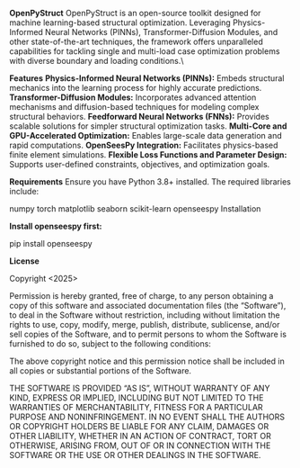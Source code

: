**OpenPyStruct**
OpenPyStruct is an open-source toolkit designed for machine learning-based structural optimization. Leveraging Physics-Informed Neural Networks (PINNs), Transformer-Diffusion Modules, and other state-of-the-art techniques, the framework offers unparalleled capabilities for tackling single and multi-load case optimization problems with diverse boundary and loading conditions.\

**Features**
**Physics-Informed Neural Networks (PINNs):** Embeds structural mechanics into the learning process for highly accurate predictions.
**Transformer-Diffusion Modules:** Incorporates advanced attention mechanisms and diffusion-based techniques for modeling complex structural behaviors.
**Feedforward Neural Networks (FNNs):** Provides scalable solutions for simpler structural optimization tasks.
**Multi-Core and GPU-Accelerated Optimization:** Enables large-scale data generation and rapid computations.
**OpenSeesPy Integration:** Facilitates physics-based finite element simulations.
**Flexible Loss Functions and Parameter Design:** Supports user-defined constraints, objectives, and optimization goals.

**Requirements**
Ensure you have Python 3.8+ installed. The required libraries include:

numpy
torch
matplotlib
seaborn
scikit-learn
openseespy
Installation

**Install openseespy first:**

pip install openseespy

**License**

Copyright <2025> <Danny Smyl>

Permission is hereby granted, free of charge, to any person obtaining a copy of this software and associated documentation files (the “Software”), to deal in the Software without restriction, including without limitation the rights to use, copy, modify, merge, publish, distribute, sublicense, and/or sell copies of the Software, and to permit persons to whom the Software is furnished to do so, subject to the following conditions:

The above copyright notice and this permission notice shall be included in all copies or substantial portions of the Software.

THE SOFTWARE IS PROVIDED “AS IS”, WITHOUT WARRANTY OF ANY KIND, EXPRESS OR IMPLIED, INCLUDING BUT NOT LIMITED TO THE WARRANTIES OF MERCHANTABILITY, FITNESS FOR A PARTICULAR PURPOSE AND NONINFRINGEMENT. IN NO EVENT SHALL THE AUTHORS OR COPYRIGHT HOLDERS BE LIABLE FOR ANY CLAIM, DAMAGES OR OTHER LIABILITY, WHETHER IN AN ACTION OF CONTRACT, TORT OR OTHERWISE, ARISING FROM, OUT OF OR IN CONNECTION WITH THE SOFTWARE OR THE USE OR OTHER DEALINGS IN THE SOFTWARE.
